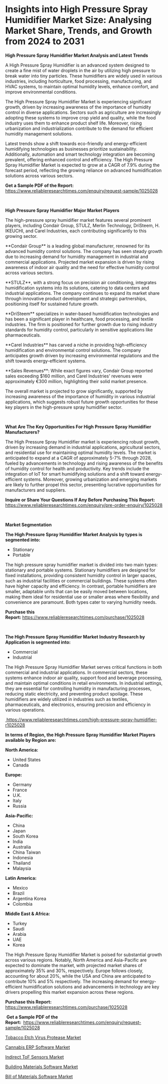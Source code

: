 <p><h1>Insights into High Pressure Spray Humidifier Market Size: Analysing Market Share, Trends, and Growth from 2024 to 2031</h1></p><p><strong>High Pressure Spray Humidifier Market Analysis and Latest Trends</strong></p>
<p><p>A High Pressure Spray Humidifier is an advanced system designed to create a fine mist of water droplets in the air by utilizing high pressure to break water into tiny particles. These humidifiers are widely used in various industries, including horticulture, food processing, manufacturing, and HVAC systems, to maintain optimal humidity levels, enhance comfort, and improve environmental conditions.</p><p>The High Pressure Spray Humidifier Market is experiencing significant growth, driven by increasing awareness of the importance of humidity control in diverse applications. Sectors such as agriculture are increasingly adopting these systems to improve crop yield and quality, while the food industry uses them to enhance product shelf life. Moreover, rising urbanization and industrialization contribute to the demand for efficient humidity management solutions. </p><p>Latest trends show a shift towards eco-friendly and energy-efficient humidifying technologies as businesses prioritize sustainability. Additionally, automation and smart technology integration are becoming prevalent, offering enhanced control and efficiency. The High Pressure Spray Humidifier Market is expected to grow at a CAGR of 7.9% during the forecast period, reflecting the growing reliance on advanced humidification solutions across various sectors.</p></p>
<p><strong>Get a Sample PDF of the Report:&nbsp;</strong> <a href="https://www.reliableresearchtimes.com/enquiry/request-sample/1025028?utm_campaign=1835&utm_medium=2&utm_source=Github&utm_content=ia&utm_term=05122024&utm_id=high-pressure-spray-humidifier">https://www.reliableresearchtimes.com/enquiry/request-sample/1025028</a></p>
<p>&nbsp;</p>
<p><strong>High Pressure Spray Humidifier Major Market Players</strong></p>
<p><p>The high-pressure spray humidifier market features several prominent players, including Condair Group, STULZ, Merlin Technology, DriSteem, H. IKEUCHI, and Carel Industries, each contributing significantly to this growing sector. </p><p>**Condair Group** is a leading global manufacturer, renowned for its advanced humidity control solutions. The company has seen steady growth due to increasing demand for humidity management in industrial and commercial applications. Projected market expansion is driven by rising awareness of indoor air quality and the need for effective humidity control across various sectors.</p><p>**STULZ**, with a strong focus on precision air conditioning, integrates humidification systems into its solutions, catering to data centers and industrial applications. The company continues to expand its market share through innovative product development and strategic partnerships, positioning itself for sustained future growth.</p><p>**DriSteem** specializes in water-based humidification technologies and has been a significant player in healthcare, food processing, and textile industries. The firm is positioned for further growth due to rising industry standards for humidity control, particularly in sensitive applications like pharmaceuticals.</p><p>**Carel Industries** has carved a niche in providing high-efficiency humidification and environmental control solutions. The company anticipates growth driven by increasing environmental regulations and the shift towards energy-efficient systems.</p><p>**Sales Revenues**: While exact figures vary, Condair Group reported sales exceeding $160 million, and Carel Industries' revenues were approximately €300 million, highlighting their solid market presence. </p><p>The overall market is projected to grow significantly, supported by increasing awareness of the importance of humidity in various industrial applications, which suggests robust future growth opportunities for these key players in the high-pressure spray humidifier sector.</p></p>
<p>&nbsp;</p>
<p><strong>What Are The Key Opportunities For High Pressure Spray Humidifier Manufacturers?</strong></p>
<p><p>The High Pressure Spray Humidifier market is experiencing robust growth, driven by increasing demand in industrial applications, agricultural sectors, and residential use for maintaining optimal humidity levels. The market is anticipated to expand at a CAGR of approximately 5-7% through 2028, fueled by advancements in technology and rising awareness of the benefits of humidity control for health and productivity. Key trends include the integration of IoT for smart humidifying solutions and a shift toward energy-efficient systems. Moreover, growing urbanization and emerging markets are likely to further propel this sector, presenting lucrative opportunities for manufacturers and suppliers.</p></p>
<p><strong>Inquire or Share Your Questions If Any Before Purchasing This Report:</strong> <a href="https://www.reliableresearchtimes.com/enquiry/pre-order-enquiry/1025028?utm_campaign=1835&utm_medium=2&utm_source=Github&utm_content=ia&utm_term=05122024&utm_id=high-pressure-spray-humidifier">https://www.reliableresearchtimes.com/enquiry/pre-order-enquiry/1025028</a></p>
<p>&nbsp;</p>
<p><strong>Market Segmentation</strong></p>
<p><strong>The High Pressure Spray Humidifier Market Analysis by types is segmented into:</strong></p>
<p><ul><li>Stationary</li><li>Portable</li></ul></p>
<p><p>The high pressure spray humidifier market is divided into two main types: stationary and portable systems. Stationary humidifiers are designed for fixed installations, providing consistent humidity control in larger spaces, such as industrial facilities or commercial buildings. These systems often have higher capacity and efficiency. In contrast, portable humidifiers are smaller, adaptable units that can be easily moved between locations, making them ideal for residential use or smaller areas where flexibility and convenience are paramount. Both types cater to varying humidity needs.</p></p>
<p><strong>Purchase this Report:&nbsp;</strong><a href="https://www.reliableresearchtimes.com/purchase/1025028?utm_campaign=1835&utm_medium=2&utm_source=Github&utm_content=ia&utm_term=05122024&utm_id=high-pressure-spray-humidifier">https://www.reliableresearchtimes.com/purchase/1025028</a></p>
<p>&nbsp;</p>
<p><strong>The High Pressure Spray Humidifier Market Industry Research by Application is segmented into:</strong></p>
<p><ul><li>Commercial</li><li>Industrial</li></ul></p>
<p><p>The High Pressure Spray Humidifier Market serves critical functions in both commercial and industrial applications. In commercial sectors, these systems enhance indoor air quality, support food and beverage processing, and maintain optimal conditions in retail environments. In industrial settings, they are essential for controlling humidity in manufacturing processes, reducing static electricity, and preventing product spoilage. These humidifiers are widely utilized in industries such as textiles, pharmaceuticals, and electronics, ensuring precision and efficiency in various operations.</p></p>
<p><a href="https://www.reliableresearchtimes.com/high-pressure-spray-humidifier-r1025028?utm_campaign=1835&utm_medium=2&utm_source=Github&utm_content=ia&utm_term=05122024&utm_id=high-pressure-spray-humidifier">&nbsp;https://www.reliableresearchtimes.com/high-pressure-spray-humidifier-r1025028</a></p>
<p><strong>In terms of Region, the High Pressure Spray Humidifier Market Players available by Region are:</strong></p>
<p>
    <p> <strong> North America: </strong>
        <ul>
            <li>United States</li>
            <li>Canada</li>
        </ul>
        </p> 
    <p> <strong> Europe: </strong>
        <ul>
            <li>Germany</li>
            <li>France</li>
            <li>U.K.</li>
            <li>Italy</li>
            <li>Russia</li>
        </ul>
        </p> 
    <p> <strong> Asia-Pacific: </strong>
        <ul>
            <li>China</li>
            <li>Japan</li>
            <li>South Korea</li>
            <li>India</li>
            <li>Australia</li>
            <li>China Taiwan</li>
            <li>Indonesia</li>
            <li>Thailand</li>
            <li>Malaysia</li>
        </ul>
        </p> 
    <p> <strong> Latin America: </strong>
        <ul>
            <li>Mexico</li>
            <li>Brazil</li>
            <li>Argentina Korea</li>
            <li>Colombia</li>
        </ul>
        </p> 
    <p> <strong> Middle East & Africa: </strong>
        <ul>
            <li>Turkey</li>
            <li>Saudi</li>
            <li>Arabia</li>
            <li>UAE</li>
            <li>Korea</li>
        </ul>
    </p>
    </p>
<p><p>The High Pressure Spray Humidifier Market is poised for substantial growth across various regions. Notably, North America and Asia-Pacific are expected to dominate the market, with projected market shares of approximately 35% and 30%, respectively. Europe follows closely, accounting for about 20%, while the USA and China are anticipated to contribute 10% and 5% respectively. The increasing demand for energy-efficient humidification solutions and advancements in technology are key drivers propelling this market expansion across these regions.</p></p>
<p><strong>Purchase this Report: </strong><a href="https://www.reliableresearchtimes.com/purchase/1025028?utm_campaign=1835&utm_medium=2&utm_source=Github&utm_content=ia&utm_term=05122024&utm_id=high-pressure-spray-humidifier">https://www.reliableresearchtimes.com/purchase/1025028</a></p>
<p>&nbsp;<strong>Get a Sample PDF of the Report:&nbsp;&nbsp;</strong><a href="https://www.reliableresearchtimes.com/enquiry/request-sample/1025028?utm_campaign=1835&utm_medium=2&utm_source=Github&utm_content=ia&utm_term=05122024&utm_id=high-pressure-spray-humidifier">https://www.reliableresearchtimes.com/enquiry/request-sample/1025028</a></p>
<p><strong></strong></p>
<p><p><a href="https://issuu.com/reportprime-2/docs/tobacco-etch-virus-protease-market-size-2030.pptx?utm_campaign=1835&utm_medium=2&utm_source=Github&utm_content=ia&utm_term=05122024&utm_id=high-pressure-spray-humidifier">Tobacco Etch Virus Protease Market</a></p><p><a href="https://www.linkedin.com/pulse/study-global-cannabis-erp-software-market-emphasis-onthe-igale?utm_campaign=1835&utm_medium=2&utm_source=Github&utm_content=ia&utm_term=05122024&utm_id=high-pressure-spray-humidifier">Cannabis ERP Software Market</a></p><p><a href="https://issuu.com/reportprime-2/docs/indirect-tof-sensors-market-size-2030.pptx?utm_campaign=1835&utm_medium=2&utm_source=Github&utm_content=ia&utm_term=05122024&utm_id=high-pressure-spray-humidifier">Indirect ToF Sensors Market</a></p><p><a href="https://www.linkedin.com/pulse/building-materials-software-market-analysis-from-2024-2031-6qnre?utm_campaign=1835&utm_medium=2&utm_source=Github&utm_content=ia&utm_term=05122024&utm_id=high-pressure-spray-humidifier">Building Materials Software Market</a></p><p><a href="https://www.linkedin.com/pulse/revenue-analysis-growth-forecast-bill-materials-software-market-wer1e?utm_campaign=1835&utm_medium=2&utm_source=Github&utm_content=ia&utm_term=05122024&utm_id=high-pressure-spray-humidifier">Bill of Materials Software Market</a></p></p>